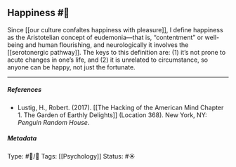 ## Happiness  #🧠 

Since [[our culture confaltes happiness with pleasure]], I define happiness as the Aristotelian concept of eudemonia—that is, “contentment” or well-being and human flourishing, and neurologically it involves the [[serotonergic pathway]]. The keys to this definition are: (1) it’s not prone to acute changes in one’s life, and (2) it is unrelated to circumstance, so anyone can be happy, not just the fortunate.

___

##### References

- Lustig, H., Robert. (2017). [[The Hacking of the American Mind Chapter 1. The Garden of Earthly Delights]] (Location 368). New York, NY: _Penguin Random House_.

##### Metadata

Type: #🔵/🔵 
Tags: [[Psychology]]
Status: #☀️ 